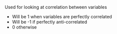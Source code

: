 
Used for looking at correlation between variables

- Will be 1 when variables are perfectly correlated
- Will be -1 if perfectly anti-correlated
- 0 otherwise